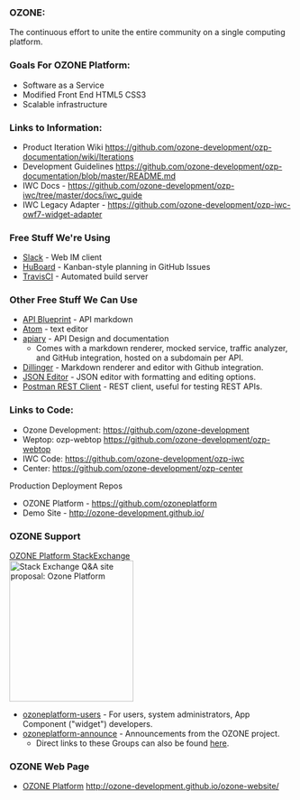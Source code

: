 ### OZONE: 
The continuous effort to unite the entire community on a single computing platform.

### Goals For OZONE Platform:
* Software as a Service
* Modified Front End HTML5 CSS3
* Scalable infrastructure


### Links to Information:
* Product Iteration Wiki https://github.com/ozone-development/ozp-documentation/wiki/Iterations
* Development Guidelines https://github.com/ozone-development/ozp-documentation/blob/master/README.md
* IWC Docs - https://github.com/ozone-development/ozp-iwc/tree/master/docs/iwc_guide
* IWC Legacy Adapter - https://github.com/ozone-development/ozp-iwc-owf7-widget-adapter 

### Free Stuff We're Using
* [Slack](https://slack.com/) - Web IM client
* [HuBoard](https://huboard.com/) - Kanban-style planning in GitHub Issues
* [TravisCI](https://travis-ci.org/) - Automated build server

### Other Free Stuff We Can Use
* [API Blueprint](http://apiblueprint.org/) - API markdown
* [Atom](https://atom.io/) - text editor
* [apiary](http://apiary.io/) - API Design and documentation
  * Comes with a markdown renderer, mocked service, traffic analyzer, and GitHub integration, hosted on a subdomain per API.
* [Dillinger](http://dillinger.io/) - Markdown renderer and editor with Github integration.
* [JSON Editor](http://www.jsoneditoronline.org/) - JSON editor with formatting and editing options.
* [Postman REST Client](https://chrome.google.com/webstore/detail/postman-rest-client/fdmmgilgnpjigdojojpjoooidkmcomcm?hl=en) - REST client, useful for testing REST APIs.

### Links to Code:
* Ozone Development: https://github.com/ozone-development
* Weptop: ozp-webtop https://github.com/ozone-development/ozp-webtop
* IWC Code:  https://github.com/ozone-development/ozp-iwc
* Center: https://github.com/ozone-development/ozp-center

Production Deployment Repos
* OZONE Platform - https://github.com/ozoneplatform
* Demo Site - http://ozone-development.github.io/

### OZONE Support ###
[OZONE Platform StackExchange](http://area51.stackexchange.com/proposals/82636/ozone-platform-stack-exchange-is-a-question-and-answer-site-for-ozone-platform-de?referrer=fwgGmaJWzcFpt7RiP2iCNA2)
<br><a href="http://area51.stackexchange.com/proposals/82636/ozone-platform?referrer=fwgGmaJWzcFpt7RiP2iCNA2"><img src="http://area51.stackexchange.com/ads/proposal/82636.png" width="220" height="250" alt="Stack Exchange Q&A site proposal: Ozone Platform" /></a>


* [ozoneplatform-users](https://groups.google.com/forum/#!forum/ozoneplatform-users) - For users, system administrators, App Component ("widget") developers.
* [ozoneplatform-announce](https://groups.google.com/forum/#!forum/ozoneplatform-announce) - Announcements from the OZONE project.
  * Direct links to these Groups can also be found [here](https://owfgoss.org/support.html).

### OZONE Web Page ###
* [OZONE Platform](http://ozone-development.github.io/ozone-website/) http://ozone-development.github.io/ozone-website/